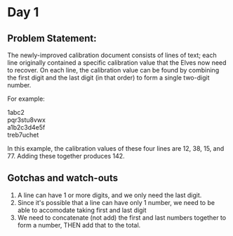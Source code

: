# Day 1

## Problem Statement:

The newly-improved calibration document consists of lines of text; each line originally contained a specific calibration value that the Elves now need to recover. On each line, the calibration value can be found by combining the first digit and the last digit (in that order) to form a single two-digit number.

For example:

1abc2  
pqr3stu8vwx  
a1b2c3d4e5f  
treb7uchet  

In this example, the calibration values of these four lines are 12, 38, 15, and 77. Adding these together produces 142.

## Gotchas and watch-outs
1. A line can have 1 or more digits, and we only need the last digit.
1. Since it's possible that a line can have only 1 number, we need to be able to accomodate taking first and last digit 
1. We need to concatenate (not add) the first and last numbers together to form a number, THEN add that to the total. 